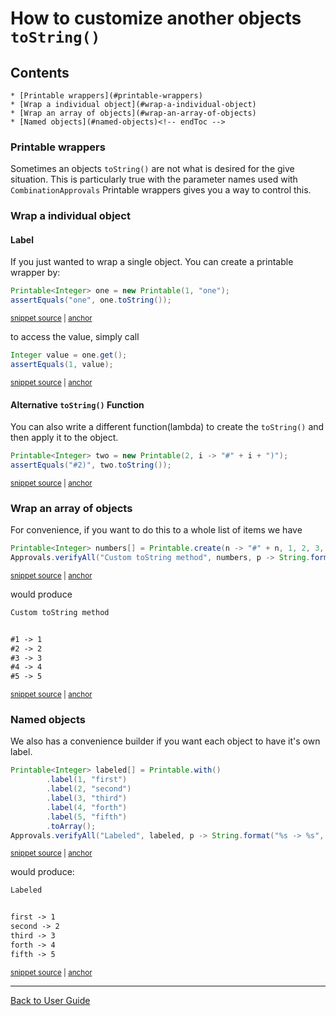 <!--
GENERATED FILE - DO NOT EDIT
This file was generated by [MarkdownSnippets](https://github.com/SimonCropp/MarkdownSnippets).
Source File: /approvaltests/docs/how_to/mdsource/PrintableWrappers.source.md
To change this file edit the source file and then run MarkdownSnippets.
-->

<a id="top"></a>

# How to customize another objects `toString()` 
<!-- toc -->
## Contents

    * [Printable wrappers](#printable-wrappers)
    * [Wrap a individual object](#wrap-a-individual-object)
    * [Wrap an array of objects](#wrap-an-array-of-objects)
    * [Named objects](#named-objects)<!-- endToc -->

### Printable wrappers

Sometimes an objects `toString()` are not what is desired for the give situation. This is particularly true with the parameter names used with `CombinationApprovals` 
Printable wrappers gives you a way to control this.

### Wrap a individual object
#### Label

If you just wanted to wrap a single object. You can create a printable wrapper by:
 
<!-- snippet: printable_single_label -->
<a id='snippet-printable_single_label'></a>
```java
Printable<Integer> one = new Printable(1, "one");
assertEquals("one", one.toString());
```
<sup><a href='/approvaltests-tests/src/test/java/org/approvaltests/combinations/PrintableTest.java#L16-L19' title='File snippet `printable_single_label` was extracted from'>snippet source</a> | <a href='#snippet-printable_single_label' title='Navigate to start of snippet `printable_single_label`'>anchor</a></sup>
<!-- endSnippet -->

to access the value, simply call

<!-- snippet: printable_access -->
<a id='snippet-printable_access'></a>
```java
Integer value = one.get();
assertEquals(1, value);
```
<sup><a href='/approvaltests-tests/src/test/java/org/approvaltests/combinations/PrintableTest.java#L20-L23' title='File snippet `printable_access` was extracted from'>snippet source</a> | <a href='#snippet-printable_access' title='Navigate to start of snippet `printable_access`'>anchor</a></sup>
<!-- endSnippet -->

#### Alternative `toString()` Function

You can also write a different function(lambda) to create the `toString()` and then apply it to the object.

<!-- snippet: printable_single_lambda -->
<a id='snippet-printable_single_lambda'></a>
```java
Printable<Integer> two = new Printable(2, i -> "#" + i + ")");
assertEquals("#2)", two.toString());
```
<sup><a href='/approvaltests-tests/src/test/java/org/approvaltests/combinations/PrintableTest.java#L24-L27' title='File snippet `printable_single_lambda` was extracted from'>snippet source</a> | <a href='#snippet-printable_single_lambda' title='Navigate to start of snippet `printable_single_lambda`'>anchor</a></sup>
<!-- endSnippet -->

### Wrap an array of objects

For convenience, if you want to do this to a whole list of items we have 

<!-- snippet: printable_array_lambda -->
<a id='snippet-printable_array_lambda'></a>
```java
Printable<Integer> numbers[] = Printable.create(n -> "#" + n, 1, 2, 3, 4, 5);
Approvals.verifyAll("Custom toString method", numbers, p -> String.format("%s -> %s", p, p.get()));
```
<sup><a href='/approvaltests-tests/src/test/java/org/approvaltests/combinations/PrintableTest.java#L38-L41' title='File snippet `printable_array_lambda` was extracted from'>snippet source</a> | <a href='#snippet-printable_array_lambda' title='Navigate to start of snippet `printable_array_lambda`'>anchor</a></sup>
<!-- endSnippet -->

would produce

<!-- snippet: PrintableTest.testCreate.approved.txt -->
<a id='snippet-PrintableTest.testCreate.approved.txt'></a>
```txt
Custom toString method


#1 -> 1
#2 -> 2
#3 -> 3
#4 -> 4
#5 -> 5
```
<sup><a href='/approvaltests-tests/src/test/java/org/approvaltests/combinations/PrintableTest.testCreate.approved.txt#L1-L8' title='File snippet `PrintableTest.testCreate.approved.txt` was extracted from'>snippet source</a> | <a href='#snippet-PrintableTest.testCreate.approved.txt' title='Navigate to start of snippet `PrintableTest.testCreate.approved.txt`'>anchor</a></sup>
<!-- endSnippet -->

### Named objects 

We also has a convenience builder if you want each object to have it's own label.

<!-- snippet: printable_array_labels -->
<a id='snippet-printable_array_labels'></a>
```java
Printable<Integer> labeled[] = Printable.with()
        .label(1, "first")
        .label(2, "second")
        .label(3, "third")
        .label(4, "forth")
        .label(5, "fifth")
        .toArray();
Approvals.verifyAll("Labeled", labeled, p -> String.format("%s -> %s", p, p.get()));
```
<sup><a href='/approvaltests-tests/src/test/java/org/approvaltests/combinations/PrintableTest.java#L46-L55' title='File snippet `printable_array_labels` was extracted from'>snippet source</a> | <a href='#snippet-printable_array_labels' title='Navigate to start of snippet `printable_array_labels`'>anchor</a></sup>
<!-- endSnippet -->

would produce:

<!-- snippet: PrintableTest.testLabels.approved.txt -->
<a id='snippet-PrintableTest.testLabels.approved.txt'></a>
```txt
Labeled


first -> 1
second -> 2
third -> 3
forth -> 4
fifth -> 5
```
<sup><a href='/approvaltests-tests/src/test/java/org/approvaltests/combinations/PrintableTest.testLabels.approved.txt#L1-L8' title='File snippet `PrintableTest.testLabels.approved.txt` was extracted from'>snippet source</a> | <a href='#snippet-PrintableTest.testLabels.approved.txt' title='Navigate to start of snippet `PrintableTest.testLabels.approved.txt`'>anchor</a></sup>
<!-- endSnippet -->


---

[Back to User Guide](../README.md#top)
